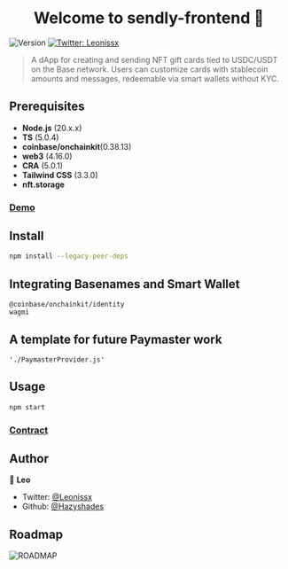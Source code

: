 <h1 align="center">Welcome to sendly-frontend 👋</h1>
<p>
  <img alt="Version" src="https://img.shields.io/badge/version- 0.1.0-blue.svg?cacheSeconds=2592000" />
  <a href="https://twitter.com/Leonissx" target="_blank">
    <img alt="Twitter: Leonissx" src="https://img.shields.io/twitter/follow/Leonissx.svg?style=social" />
  </a>
</p>

> A dApp for creating and sending NFT gift cards tied to USDC/USDT on the Base network. Users can customize cards with stablecoin amounts and messages, redeemable via smart wallets without KYC.
 
## Prerequisites

- **Node.js** (20.x.x)  
- **TS** (5.0.4)  
- **coinbase/onchainkit**(0.38.13)
- **web3** (4.16.0) 
- **CRA** (5.0.1) 
- **Tailwind CSS** (3.3.0) 
- **nft.storage** 


### [Demo](https://sendly-app.vercel.app/)

## Install

```sh
npm install --legacy-peer-deps
```
## Integrating Basenames and Smart Wallet

```
@coinbase/onchainkit/identity
wagmi
```
## A template for future Paymaster work

```
'./PaymasterProvider.js'
```

## Usage

```sh
npm start
```
### [Contract](https://basescan.org/address/0x980873Fe4b4D1426407BdAf49135a90eA84BAfb4)

## Author

🦁 **Leo**

* Twitter: [@Leonissx](https://twitter.com/Leonissx)
* Github: [@Hazyshades](https://github.com/Hazyshades)

## Roadmap
![ROADMAP](https://www.mermaidchart.com/raw/8933ab95-49fc-4480-a27d-941e0a813fd8?theme=light&version=v0.1&format=svg)
